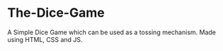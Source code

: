 # The-Dice-Game
A Simple Dice Game which can be used as a tossing mechanism. Made using HTML, CSS and JS.
